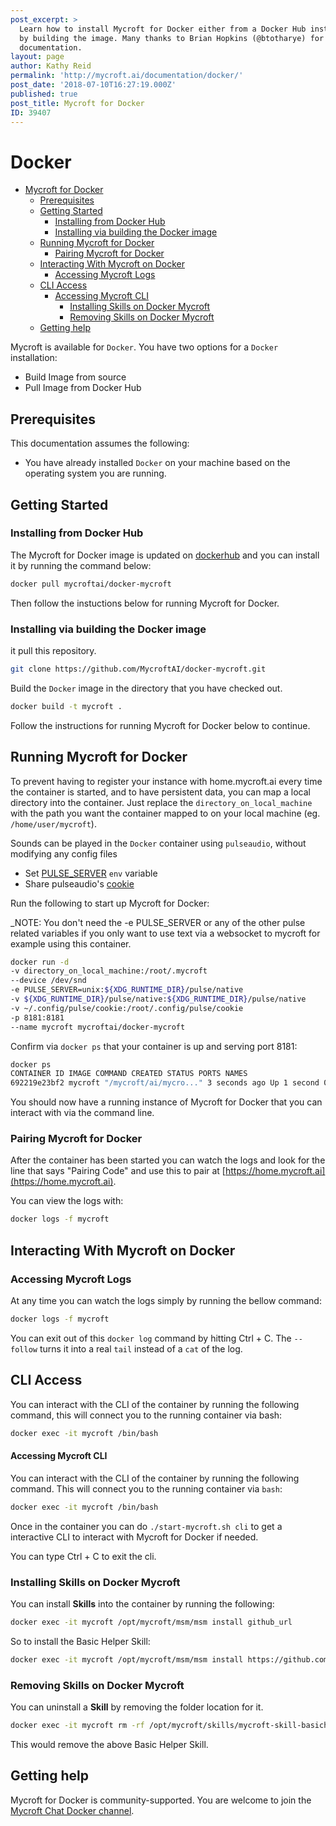 ```yaml
---
post_excerpt: >
  Learn how to install Mycroft for Docker either from a Docker Hub install, or
  by building the image. Many thanks to Brian Hopkins (@btotharye) for this
  documentation.
layout: page
author: Kathy Reid
permalink: 'http://mycroft.ai/documentation/docker/'
post_date: '2018-07-10T16:27:19.000Z'
published: true
post_title: Mycroft for Docker
ID: 39407
---
```


# Docker

* [Mycroft for Docker](docker.md#mycroft-for-docker)
  * [Prerequisites](docker.md#prerequisites)
  * [Getting Started](docker.md#getting-started)
    * [Installing from Docker Hub](docker.md#installing-from-docker-hub)
    * [Installing via building the Docker image](docker.md#installing-via-building-the-docker-image)
  * [Running Mycroft for Docker](docker.md#running-mycroft-for-docker)
    * [Pairing Mycroft for Docker](docker.md#pairing-mycroft-for-docker)
  * [Interacting With Mycroft on Docker](docker.md#interacting-with-mycroft-on-docker)
    * [Accessing Mycroft Logs](docker.md#accessing-mycroft-logs)
  * [CLI Access](docker.md#cli-access)
    * [Accessing Mycroft CLI](docker.md#accessing-mycroft-cli)
      * [Installing Skills on Docker Mycroft](docker.md#installing-skills-on-docker-mycroft)
      * [Removing Skills on Docker Mycroft](docker.md#removing-skills-on-docker-mycroft)
  * [Getting help](docker.md#getting-help)

Mycroft is available for `Docker`. You have two options for a `Docker` installation:

* Build Image from source  
* Pull Image from Docker Hub

## Prerequisites

This documentation assumes the following:

* You have already installed `Docker` on your machine based on the operating system you are running.

## Getting Started

### Installing from Docker Hub

The Mycroft for Docker image is updated on [dockerhub](https://hub.docker.com/r/mycroftai/docker-mycroft/) and you can install it by running the command below:

```bash
docker pull mycroftai/docker-mycroft
```

Then follow the instuctions below for running Mycroft for Docker.

### Installing via building the Docker image

it pull this repository.

```bash
git clone https://github.com/MycroftAI/docker-mycroft.git
```

Build the `Docker` image in the directory that you have checked out.

```bash
docker build -t mycroft .
```

Follow the instructions for running Mycroft for Docker below to continue.

## Running Mycroft for Docker

To prevent having to register your instance with home.mycroft.ai every time the container is started, and to have persistent data, you can map a local directory into the container. Just replace the `directory_on_local_machine` with the path you want the container mapped to on your local machine \(eg. `/home/user/mycroft`\).

Sounds can be played in the `Docker` container using `pulseaudio`, without modifying any config files

* Set [PULSE\_SERVER](https://www.freedesktop.org/wiki/Software/PulseAudio/Documentation/User/Network/#directconnection) `env` variable  
* Share pulseaudio's [cookie](https://www.freedesktop.org/wiki/Software/PulseAudio/Documentation/User/Network/#authorization)

Run the following to start up Mycroft for Docker:

\_NOTE: You don't need the -e PULSE\_SERVER or any of the other pulse related variables if you only want to use text via a websocket to mycroft for example using this container.

```bash
docker run -d  
-v directory_on_local_machine:/root/.mycroft  
--device /dev/snd  
-e PULSE_SERVER=unix:${XDG_RUNTIME_DIR}/pulse/native  
-v ${XDG_RUNTIME_DIR}/pulse/native:${XDG_RUNTIME_DIR}/pulse/native  
-v ~/.config/pulse/cookie:/root/.config/pulse/cookie  
-p 8181:8181  
--name mycroft mycroftai/docker-mycroft
```

Confirm via `docker ps` that your container is up and serving port 8181:

```bash
docker ps  
CONTAINER ID IMAGE COMMAND CREATED STATUS PORTS NAMES  
692219e23bf2 mycroft "/mycroft/ai/mycro..." 3 seconds ago Up 1 second 0.0.0.0:8181->8181/tcp mycroft
```

You should now have a running instance of Mycroft for Docker that you can interact with via the command line.

### Pairing Mycroft for Docker

After the container has been started you can watch the logs and look for the line that says "Pairing Code" and use this to pair at [https://home.mycroft.ai](https://home.mycroft.ai).

You can view the logs with:

```bash
docker logs -f mycroft
```

## Interacting With Mycroft on Docker

### Accessing Mycroft Logs

At any time you can watch the logs simply by running the bellow command:

```bash
docker logs -f mycroft
```

You can exit out of this `docker log` command by hitting Ctrl + C. The `--follow` turns it into a real `tail` instead of a `cat` of the log.

## CLI Access

You can interact with the CLI of the container by running the following command, this will connect you to the running container via bash:

```bash
docker exec -it mycroft /bin/bash
```

#### Accessing Mycroft CLI

You can interact with the CLI of the container by running the following command. This will connect you to the running container via `bash`:

```bash
docker exec -it mycroft /bin/bash
```

Once in the container you can do `./start-mycroft.sh cli` to get a interactive CLI to interact with Mycroft for Docker if needed.

You can type Ctrl + C to exit the cli.

### Installing Skills on Docker Mycroft

You can install **Skills** into the container by running the following:

```bash
docker exec -it mycroft /opt/mycroft/msm/msm install github_url
```

So to install the Basic Helper Skill:

```bash
docker exec -it mycroft /opt/mycroft/msm/msm install https://github.com/btotharye/mycroft-skill-basichelp
```

### Removing Skills on Docker Mycroft

You can uninstall a **Skill** by removing the folder location for it.

```bash
docker exec -it mycroft rm -rf /opt/mycroft/skills/mycroft-skill-basichelp
```

This would remove the above Basic Helper Skill.

## Getting help

Mycroft for Docker is community-supported. You are welcome to join the [Mycroft Chat Docker channel](https://chat.mycroft.ai/community/channels/docker).

